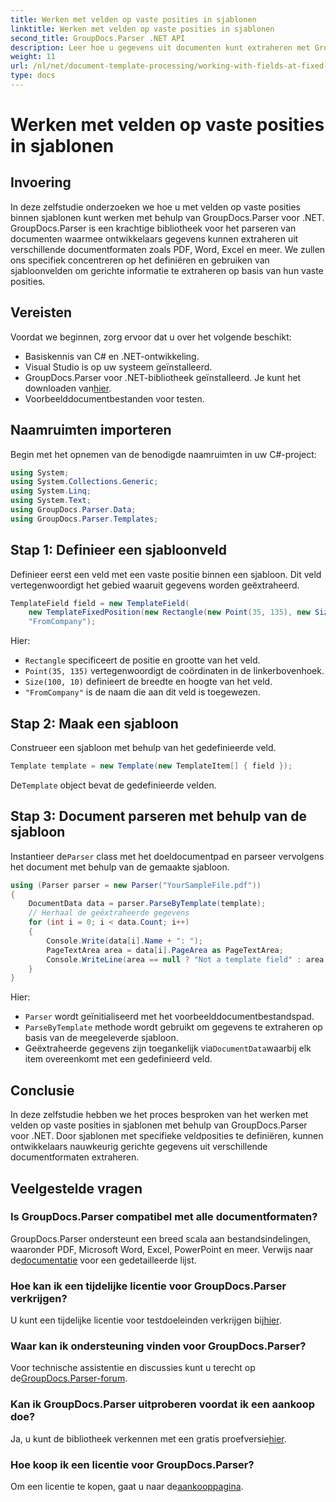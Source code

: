 ```yaml
---
title: Werken met velden op vaste posities in sjablonen
linktitle: Werken met velden op vaste posities in sjablonen
second_title: GroupDocs.Parser .NET API
description: Leer hoe u gegevens uit documenten kunt extraheren met GroupDocs.Parser voor .NET. Uitgebreide tutorial met codevoorbeelden.
weight: 11
url: /nl/net/document-template-processing/working-with-fields-at-fixed-positions-in-templates/
type: docs
---
```

# Werken met velden op vaste posities in sjablonen

## Invoering
In deze zelfstudie onderzoeken we hoe u met velden op vaste posities binnen sjablonen kunt werken met behulp van GroupDocs.Parser voor .NET. GroupDocs.Parser is een krachtige bibliotheek voor het parseren van documenten waarmee ontwikkelaars gegevens kunnen extraheren uit verschillende documentformaten zoals PDF, Word, Excel en meer. We zullen ons specifiek concentreren op het definiëren en gebruiken van sjabloonvelden om gerichte informatie te extraheren op basis van hun vaste posities.
## Vereisten
Voordat we beginnen, zorg ervoor dat u over het volgende beschikt:
- Basiskennis van C# en .NET-ontwikkeling.
- Visual Studio is op uw systeem geïnstalleerd.
- GroupDocs.Parser voor .NET-bibliotheek geïnstalleerd. Je kunt het downloaden van[hier](https://releases.groupdocs.com/parser/net/).
- Voorbeelddocumentbestanden voor testen.

## Naamruimten importeren
Begin met het opnemen van de benodigde naamruimten in uw C#-project:
```csharp
using System;
using System.Collections.Generic;
using System.Linq;
using System.Text;
using GroupDocs.Parser.Data;
using GroupDocs.Parser.Templates;
```
## Stap 1: Definieer een sjabloonveld
Definieer eerst een veld met een vaste positie binnen een sjabloon. Dit veld vertegenwoordigt het gebied waaruit gegevens worden geëxtraheerd.
```csharp
TemplateField field = new TemplateField(
    new TemplateFixedPosition(new Rectangle(new Point(35, 135), new Size(100, 10))),
    "FromCompany");
```
Hier:
- `Rectangle` specificeert de positie en grootte van het veld.
- `Point(35, 135)` vertegenwoordigt de coördinaten in de linkerbovenhoek.
- `Size(100, 10)` definieert de breedte en hoogte van het veld.
- `"FromCompany"` is de naam die aan dit veld is toegewezen.
## Stap 2: Maak een sjabloon
Construeer een sjabloon met behulp van het gedefinieerde veld.
```csharp
Template template = new Template(new TemplateItem[] { field });
```
 De`Template` object bevat de gedefinieerde velden.
## Stap 3: Document parseren met behulp van de sjabloon
 Instantieer de`Parser` class met het doeldocumentpad en parseer vervolgens het document met behulp van de gemaakte sjabloon.
```csharp
using (Parser parser = new Parser("YourSampleFile.pdf"))
{
    DocumentData data = parser.ParseByTemplate(template);
    // Herhaal de geëxtraheerde gegevens
    for (int i = 0; i < data.Count; i++)
    {
        Console.Write(data[i].Name + ": ");
        PageTextArea area = data[i].PageArea as PageTextArea;
        Console.WriteLine(area == null ? "Not a template field" : area.Text);
    }
}
```
Hier:
- `Parser` wordt geïnitialiseerd met het voorbeelddocumentbestandspad.
- `ParseByTemplate` methode wordt gebruikt om gegevens te extraheren op basis van de meegeleverde sjabloon.
-  Geëxtraheerde gegevens zijn toegankelijk via`DocumentData`waarbij elk item overeenkomt met een gedefinieerd veld.

## Conclusie
In deze zelfstudie hebben we het proces besproken van het werken met velden op vaste posities in sjablonen met behulp van GroupDocs.Parser voor .NET. Door sjablonen met specifieke veldposities te definiëren, kunnen ontwikkelaars nauwkeurig gerichte gegevens uit verschillende documentformaten extraheren.

## Veelgestelde vragen
### Is GroupDocs.Parser compatibel met alle documentformaten?
 GroupDocs.Parser ondersteunt een breed scala aan bestandsindelingen, waaronder PDF, Microsoft Word, Excel, PowerPoint en meer. Verwijs naar de[documentatie](https://tutorials.groupdocs.com/parser/net/) voor een gedetailleerde lijst.
### Hoe kan ik een tijdelijke licentie voor GroupDocs.Parser verkrijgen?
 U kunt een tijdelijke licentie voor testdoeleinden verkrijgen bij[hier](https://purchase.groupdocs.com/temporary-license/).
### Waar kan ik ondersteuning vinden voor GroupDocs.Parser?
 Voor technische assistentie en discussies kunt u terecht op de[GroupDocs.Parser-forum](https://forum.groupdocs.com/c/parser/17).
### Kan ik GroupDocs.Parser uitproberen voordat ik een aankoop doe?
 Ja, u kunt de bibliotheek verkennen met een gratis proefversie[hier](https://releases.groupdocs.com/).
### Hoe koop ik een licentie voor GroupDocs.Parser?
 Om een licentie te kopen, gaat u naar de[aankooppagina](https://purchase.groupdocs.com/buy).